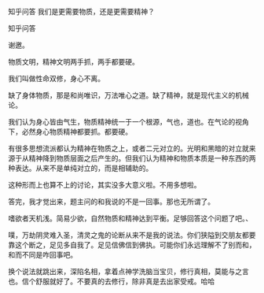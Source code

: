  
 知乎问答 我们是更需要物质，还是更需要精神？ 
 
 
 
 
 
 知乎问答 
 
 

 

 谢邀。

 物质文明，精神文明两手抓，两手都要硬。

 

 我们叫做性命双修，身心不离。

 

 缺了身体物质，那是和尚唯识，万法唯心之道。缺了精神，就是现代主义的机械论。

 

 我们认为身心皆由气生，物质精神统一于一个根源，气也，道也。在气论的视角下，必然身心物质精神都要抓。都要硬。 

 

 有很多思想流派都认为精神在物质之上，或者二元对立的。光明和黑暗的对立就来源于从精神降到物质层面之后产生的。但我们认为精神和物质本质是一种东西的两种表达。从来不是单纯对立的，而是相辅助的。

 

 这种形而上也算不上的讨论，其实没多大意义啦。不用多想啦。

 

 答完，我才觉出来，题主问的和我说的不是一回事。那也无所谓了。

 

 嗜欲者天机浅。简易少欲，自然物质和精神达到平衡。足够回答这个问题了吧。、

 

 噗，万劫阴灵难入圣，清灵之鬼的论断从来不是我的说法。你们狭隘到交朋友都要靠这个断之，足见多自我了。足见信佛信到佛执。可能你们永远理解不了别而和，和而不同是咋回事吧。

 

 换个说法就跳出来，深陷名相，拿着点神学洗脑当宝贝，修行真相，莫能与之言也。信个舒服就好了。不要真的去修行，除非真是去出家受戒。哈哈 